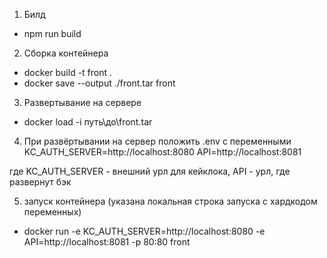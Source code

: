 1. Билд

- npm run build

2. Сборка контейнера

- docker build -t front .
- docker save --output ./front.tar front

3. Развертывание на сервере

- docker load -i путь\до\front.tar

4. При развёртывании на сервер положить .env с переменными
   KC_AUTH_SERVER=http://localhost:8080
   API=http://localhost:8081

где KC_AUTH_SERVER - внешний урл для кейклока,
API - урл, где развернут бэк

5. запуск контейнера (указана локальная строка запуска с хардкодом переменных)

- docker run -e KC_AUTH_SERVER=http://localhost:8080 -e API=http://localhost:8081 -p 80:80 front

